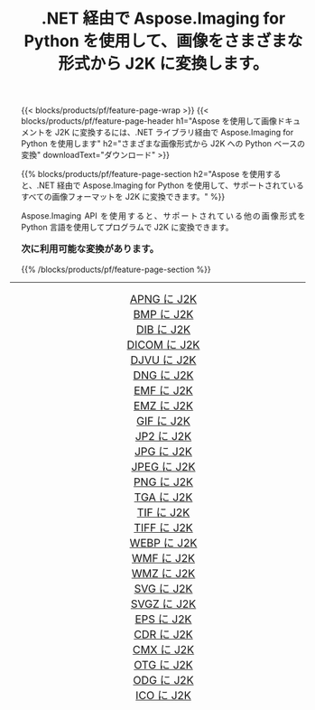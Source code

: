 ﻿---
title: .NET 経由で Aspose.Imaging for Python を使用して、画像をさまざまな形式から J2K に変換します。 
weight: 3920
url: /ja/python-net/conversion/to/j2k/ 
lang: ja
langdirlevel: 2
locales: zh-hans,ja,it,ru,de,es,fr,nl,id,lt,pl,pt,vi,tr,ko,zh-hant,ar,hi,th,sv,cs,uk,he
description: .NET ライブラリ経由で Aspose.Imaging for Python を使用して、さまざまな形式から J2K に変換できます。
---

{{< blocks/products/pf/feature-page-wrap >}}
{{< blocks/products/pf/feature-page-header h1="Aspose を使用して画像ドキュメントを J2K に変換するには、.NET ライブラリ経由で Aspose.Imaging for Python を使用します" h2="さまざまな画像形式から J2K への Python ベースの変換" downloadText="ダウンロード" >}}


{{% blocks/products/pf/feature-page-section  h2="Aspose を使用すると、.NET 経由で Aspose.Imaging for Python を使用して、サポートされているすべての画像フォーマットを J2K に変換できます。" %}}
<p align=justify>Aspose.Imaging API を使用すると、サポートされている他の画像形式を Python 言語を使用してプログラムで J2K に変換できます。</p>
<h3 style="margin-top:16px;">
次に利用可能な変換があります。
</h3>
{{% /blocks/products/pf/feature-page-section %}}
<div class="container-fluid productfamilypage bg-gray">
    <div class="convertypes bg-gray agp-content section">
        <div class="container">
		<hr style="margin-left:-20px;"/>
		<div class="row other-converters" style="gap: 10px;font-size: 19px;text-align:center;">
		    <div class='col-md-3 other-converter remove-lp remove-rp'><a href="/imaging/ja/python-net/conversion/apng-to-j2k/" style="padding:15px;">APNG に J2K</a></div>
<div class='col-md-3 other-converter remove-lp remove-rp'><a href="/imaging/ja/python-net/conversion/bmp-to-j2k/" style="padding:15px;">BMP に J2K</a></div>
<div class='col-md-3 other-converter remove-lp remove-rp'><a href="/imaging/ja/python-net/conversion/dib-to-j2k/" style="padding:15px;">DIB に J2K</a></div>
<div class='col-md-3 other-converter remove-lp remove-rp'><a href="/imaging/ja/python-net/conversion/dicom-to-j2k/" style="padding:15px;">DICOM に J2K</a></div>
<div class='col-md-3 other-converter remove-lp remove-rp'><a href="/imaging/ja/python-net/conversion/djvu-to-j2k/" style="padding:15px;">DJVU に J2K</a></div>
<div class='col-md-3 other-converter remove-lp remove-rp'><a href="/imaging/ja/python-net/conversion/dng-to-j2k/" style="padding:15px;">DNG に J2K</a></div>
<div class='col-md-3 other-converter remove-lp remove-rp'><a href="/imaging/ja/python-net/conversion/emf-to-j2k/" style="padding:15px;">EMF に J2K</a></div>
<div class='col-md-3 other-converter remove-lp remove-rp'><a href="/imaging/ja/python-net/conversion/emz-to-j2k/" style="padding:15px;">EMZ に J2K</a></div>
<div class='col-md-3 other-converter remove-lp remove-rp'><a href="/imaging/ja/python-net/conversion/gif-to-j2k/" style="padding:15px;">GIF に J2K</a></div>
<div class='col-md-3 other-converter remove-lp remove-rp'><a href="/imaging/ja/python-net/conversion/jp2-to-j2k/" style="padding:15px;">JP2 に J2K</a></div>
<div class='col-md-3 other-converter remove-lp remove-rp'><a href="/imaging/ja/python-net/conversion/jpg-to-j2k/" style="padding:15px;">JPG に J2K</a></div>
<div class='col-md-3 other-converter remove-lp remove-rp'><a href="/imaging/ja/python-net/conversion/jpeg-to-j2k/" style="padding:15px;">JPEG に J2K</a></div>
<div class='col-md-3 other-converter remove-lp remove-rp'><a href="/imaging/ja/python-net/conversion/png-to-j2k/" style="padding:15px;">PNG に J2K</a></div>
<div class='col-md-3 other-converter remove-lp remove-rp'><a href="/imaging/ja/python-net/conversion/tga-to-j2k/" style="padding:15px;">TGA に J2K</a></div>
<div class='col-md-3 other-converter remove-lp remove-rp'><a href="/imaging/ja/python-net/conversion/tif-to-j2k/" style="padding:15px;">TIF に J2K</a></div>
<div class='col-md-3 other-converter remove-lp remove-rp'><a href="/imaging/ja/python-net/conversion/tiff-to-j2k/" style="padding:15px;">TIFF に J2K</a></div>
<div class='col-md-3 other-converter remove-lp remove-rp'><a href="/imaging/ja/python-net/conversion/webp-to-j2k/" style="padding:15px;">WEBP に J2K</a></div>
<div class='col-md-3 other-converter remove-lp remove-rp'><a href="/imaging/ja/python-net/conversion/wmf-to-j2k/" style="padding:15px;">WMF に J2K</a></div>
<div class='col-md-3 other-converter remove-lp remove-rp'><a href="/imaging/ja/python-net/conversion/wmz-to-j2k/" style="padding:15px;">WMZ に J2K</a></div>
<div class='col-md-3 other-converter remove-lp remove-rp'><a href="/imaging/ja/python-net/conversion/svg-to-j2k/" style="padding:15px;">SVG に J2K</a></div>
<div class='col-md-3 other-converter remove-lp remove-rp'><a href="/imaging/ja/python-net/conversion/svgz-to-j2k/" style="padding:15px;">SVGZ に J2K</a></div>
<div class='col-md-3 other-converter remove-lp remove-rp'><a href="/imaging/ja/python-net/conversion/eps-to-j2k/" style="padding:15px;">EPS に J2K</a></div>
<div class='col-md-3 other-converter remove-lp remove-rp'><a href="/imaging/ja/python-net/conversion/cdr-to-j2k/" style="padding:15px;">CDR に J2K</a></div>
<div class='col-md-3 other-converter remove-lp remove-rp'><a href="/imaging/ja/python-net/conversion/cmx-to-j2k/" style="padding:15px;">CMX に J2K</a></div>
<div class='col-md-3 other-converter remove-lp remove-rp'><a href="/imaging/ja/python-net/conversion/otg-to-j2k/" style="padding:15px;">OTG に J2K</a></div>
<div class='col-md-3 other-converter remove-lp remove-rp'><a href="/imaging/ja/python-net/conversion/odg-to-j2k/" style="padding:15px;">ODG に J2K</a></div>
<div class='col-md-3 other-converter remove-lp remove-rp'><a href="/imaging/ja/python-net/conversion/ico-to-j2k/" style="padding:15px;">ICO に J2K</a></div>
                </div>
        </div>
    </div>
</div>
<br/>

